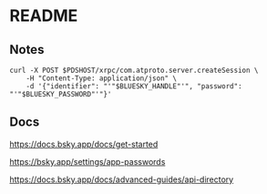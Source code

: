 # README

## Notes

```
curl -X POST $PDSHOST/xrpc/com.atproto.server.createSession \
    -H "Content-Type: application/json" \
    -d '{"identifier": "'"$BLUESKY_HANDLE"'", "password": "'"$BLUESKY_PASSWORD"'"}'
```

## Docs

<https://docs.bsky.app/docs/get-started>

<https://bsky.app/settings/app-passwords>

<https://docs.bsky.app/docs/advanced-guides/api-directory>
